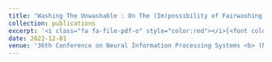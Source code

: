 ```yaml
---
title: "Washing The Unwashable : On The (Im)possibility of Fairwashing Detection"
collection: publications
excerpt: '<i class="fa fa-file-pdf-o" style="color:red"></i>[<font color="red">Paper</font>](https://nips.cc/Conferences/2022/Schedule?showEvent=54741) <i class="fa fa-github" style="color:green"></i>[<font color="green">Code</font>](https://github.com/cleverhans-lab/FRAUD-Detect)'
date: 2022-12-01
venue: '36th Conference on Neural Information Processing Systems <b> (NeurIPS)</b>'
---
```

